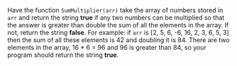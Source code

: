 Have the function ```SumMultiplier(arr)``` take the array of numbers stored in ```arr``` and return the string **true** if any two numbers can be multiplied so that the answer is greater than double the sum of all the elements in the array. If not, return the string **false**. For example: if ```arr``` is [2, 5, 6, -6, 16, 2, 3, 6, 5, 3] then the sum of all these elements is 42 and doubling it is 84. There are two elements in the array, 16 * 6 = 96 and 96 is greater than 84, so your program should return the string **true**. 
